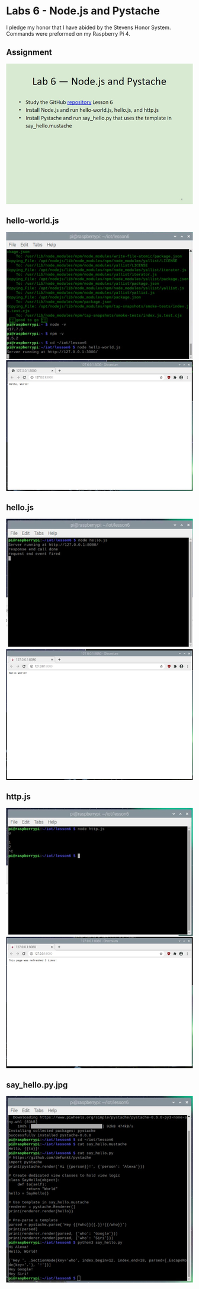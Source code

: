 # Labs 6 - Node.js and Pystache
I pledge my honor that I have abided by the Stevens Honor System.
Commands were preformed on my Raspberry Pi 4.

## Assignment
![](Images/Assignment.jpg)

## hello-world.js
![](Images/hello-world.js-term.jpg)
![](Images/hello-world.js-web.jpg)

## hello.js
![](Images/hello.js-term.jpg)
![](Images/hello.js-web.jpg)


## http.js
![](Images/http.js-term.jpg)
![](Images/http.js-web.jpg)

## say_hello.py.jpg
![](Images/say_hello.py.jpg)
